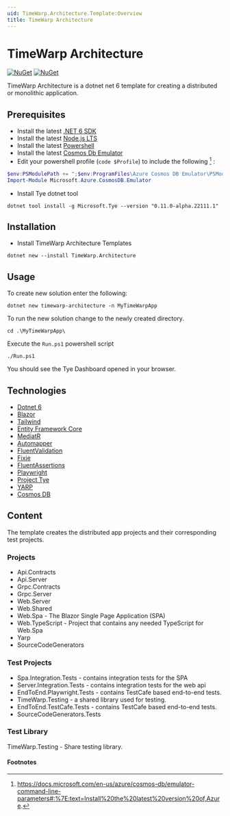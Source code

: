 ```yaml
---
uid: TimeWarp.Architecture.Template:Overview
title: TimeWarp Architecture
---
```


# TimeWarp Architecture

[![NuGet](https://img.shields.io/nuget/v/TimeWarp.Architecture.svg)](https://www.nuget.org/packages/TimeWarp.Architecture/)
[![NuGet](https://img.shields.io/nuget/dt/TimeWarp.Architecture.svg)](https://www.nuget.org/packages/TimeWarp.Architecture/)

TimeWarp Architecture is a dotnet net 6 template for creating a distributed or monolithic application.

## Prerequisites

* Install the latest [.NET 6 SDK](https://dotnet.microsoft.com/download/dotnet/6.0)
* Install the latest [Node.js LTS](https://nodejs.org/en/)
* Install the latest [Powershell](https://docs.microsoft.com/en-us/powershell/scripting/install/installing-powershell)
* Install the latest [Cosmos Db Emulator](https://docs.microsoft.com/en-us/azure/cosmos-db/local-emulator?tabs=ssl-netstd21)
* Edit your powershell profile (`code $Profile`) to include the following [^1] :

```powershell
$env:PSModulePath += ";$env:ProgramFiles\Azure Cosmos DB Emulator\PSModules"
Import-Module Microsoft.Azure.CosmosDB.Emulator
```

* Install Tye dotnet tool

```console
dotnet tool install -g Microsoft.Tye --version "0.11.0-alpha.22111.1"
```

## Installation

* Install TimeWarp Architecture Templates
  
```console
dotnet new --install TimeWarp.Architecture
```

## Usage

To create new solution enter the following:

```console
dotnet new timewarp-architecture -n MyTimeWarpApp
```

To run the new solution change to the newly created directory.

```console
cd .\MyTimeWarpApp\
```

Execute the `Run.ps1` powershell script

```console
./Run.ps1
```

You should see the Tye Dashboard opened in your browser.

## Technologies

* [Dotnet 6](https://dotnet.microsoft.com/en-us/download/dotnet/6.0)
* [Blazor](https://docs.microsoft.com/en-us/aspnet/core/blazor/?view=aspnetcore-6.0)
* [Tailwind](https://tailwindcss.com/)
* [Entity Framework Core](https://docs.microsoft.com/en-us/ef/core/)
* [MediatR](https://github.com/jbogard/MediatR)
* [Automapper](https://automapper.org/)
* [FluentValidation](https://fluentvalidation.net/)
* [Fixie](https://github.com/fixie/fixie/wiki)
* [FluentAssertions](https://fluentassertions.com/)
* [Playwright](https://playwright.dev/)
* [Project Tye](https://github.com/dotnet/tye)
* [YARP](https://microsoft.github.io/reverse-proxy/)
* [Cosmos DB](https://docs.microsoft.com/en-us/azure/cosmos-db/introduction)

## Content

The template creates the distributed app projects and their corresponding test projects.

### Projects

* Api.Contracts
* Api.Server
* Grpc.Contracts
* Grpc.Server
* Web.Server
* Web.Shared
* Web.Spa - The Blazor Single Page Application (SPA)
* Web.TypeScript - Project that contains any needed TypeScript for Web.Spa
* Yarp
* SourceCodeGenerators

### Test Projects

* Spa.Integration.Tests - contains integration tests for the SPA
* Server.Integration.Tests - contains integration tests for the web api
* EndToEnd.Playwright.Tests - contains TestCafe based end-to-end tests.
* TimeWarp.Testing - a shared library used for testing.
* EndToEnd.TestCafe.Tests - contains TestCafe based end-to-end tests.
* SourceCodeGenerators.Tests

### Test Library

TimeWarp.Testing - Share testing library.

#### Footnotes

[^1]: https://docs.microsoft.com/en-us/azure/cosmos-db/emulator-command-line-parameters#:%7E:text=Install%20the%20latest%20version%20of,Azure.
